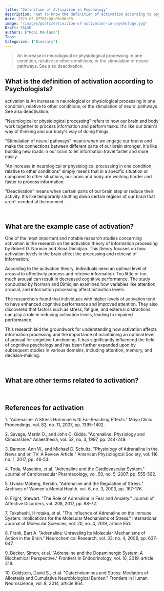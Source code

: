 ```yaml
---
title: "Definition of Activation in Psychology"
description: "Get to know the definition of activation according to psychologists."
date: 2023-03-07T06:00:00+00:00
image: "/images/posts/definition-of-activation-in-psychology.jpg"
Draft: FALSE
authors: ["Robi Maulana"]
Tags: 
Categories: ["Glossary"]
---
```






> An increase in neurological or physiological processing in one condition, relative to other conditions, or the stimulation of neural pathways. See also deactivation.

## What is the definition of activation according to Psychologists?

activation is An increase in neurological or physiological processing in one condition, relative to other conditions, or the stimulation of neural pathways. See also deactivation.

"Neurological or physiological processing" refers to how our brain and body work together to process information and perform tasks. It's like our brain's way of thinking and our body's way of doing things.

"Stimulation of neural pathways" means when we engage our brains and make the connections between different parts of our brain stronger. It's like building new roads in our brain to let information travel faster and more easily.

"An increase in neurological or physiological processing in one condition, relative to other conditions" simply means that in a specific situation or compared to other situations, our brain and body are working harder and faster to process information.

"Deactivation" means when certain parts of our brain stop or reduce their activity. It's like temporarily shutting down certain regions of our brain that aren't needed at the moment.

 

## What are the example case of activation?

One of the most important and notable research studies concerning activation is the research on the activation theory of information processing by Robert D. Norman and Sona Dimidjian. This theory focuses on how activation levels in the brain affect the processing and retrieval of information.

According to the activation theory, individuals need an optimal level of arousal to effectively process and retrieve information. Too little or too much arousal can result in decreased cognitive performance. The study conducted by Norman and Dimidjian examined how variables like attention, arousal, and information processing affect activation levels.

The researchers found that individuals with higher levels of activation tend to have enhanced cognitive performance and improved attention. They also discovered that factors such as stress, fatigue, and external distractions can play a role in reducing activation levels, leading to impaired performance.

This research laid the groundwork for understanding how activation affects information processing and the importance of maintaining an optimal level of arousal for cognitive functioning. It has significantly influenced the field of cognitive psychology and has been further expanded upon by subsequent studies in various domains, including attention, memory, and decision-making.

 

## What are other terms related to activation?

 

## References for activation

1\. "Adrenaline: A Stress Hormone with Far-Reaching Effects." Mayo Clinic Proceedings, vol. 82, no. 11, 2007, pp. 1395-1402.

2\. Savage, Martin O., and John C. Gidda. "Adrenaline: Physiology and Clinical Use." Anaesthesia, vol. 52, no. 3, 1997, pp. 244-249.

3\. Bannon, Ann W., and Michael D. Schultz. "Physiology of Adrenaline in the News and on TV: A Review Article." American Physiological Society, vol. 116, no. 1, 2017, pp. 46-53.

4\. Toda, Masahiro, et al. "Adrenaline and the Cardiovascular System." Journal of Cardiovascular Pharmacology, vol. 50, no. 5, 2007, pp. 555-562.

5\. Uvnäs-Moberg, Kerstin. "Adrenaline and the Regulation of Stress." Archives of Women's Mental Health, vol. 6, no. 3, 2003, pp. 167-176.

6\. Flight, Stewart. "The Role of Adrenaline in Fear and Anxiety." Journal of Affective Disorders, vol. 208, 2017, pp. 68-72.

7\. Takahashi, Hirotaka, et al. "The Influence of Adrenaline on the Immune System: Implications for the Molecular Mechanisms of Stress." International Journal of Molecular Sciences, vol. 20, no. 4, 2019, article 951.

8\. Frank, Bart A. "Adrenaline: Unraveling Its Molecular Mechanisms of Action in the Brain." Neurochemical Research, vol. 33, no. 4, 2008, pp. 637-647.

9\. Becker, Simon, et al. "Adrenaline and the Dopaminergic System: A Biochemical Perspective." Frontiers in Endocrinology, vol. 10, 2019, article 418.

10\. Goldstein, David S., et al. "Catecholamines and Stress: Mediators of Allostasis and Cumulative Neurobiological Burden." Frontiers in Human Neuroscience, vol. 8, 2014, article 864.
